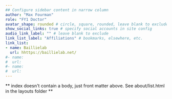 ```yaml
---
## Configure sidebar content in narrow column
author: "Max Fourman"
role: "FY1 Doctor"
avatar_shape: rounded # circle, square, rounded, leave blank to exclude
show_social_links: true # specify social accounts in site config
audio_link_label: "" # leave blank to exclude
link_list_label: "Affiliations" # bookmarks, elsewhere, etc.
link_list:
- name: Baillielab
  url: hhttps://baillielab.net/
#- name: 
#  url: 
#- name: 
#  url: 
---
```


** index doesn't contain a body, just front matter above.
See about/list.html in the layouts folder **